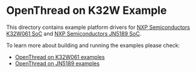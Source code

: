 # OpenThread on K32W Example

This directory contains example platform drivers for [NXP Semiconductors K32W061 SoC][K32W061] and [NXP Semiconductors JN5189 SoC][JN5189].

[K32W061]: https://www.nxp.com/products/wireless/thread/k32w061-41-high-performance-secure-and-ultra-low-power-mcu-for-zigbeethread-and-bluetooth-le-5-0-with-built-in-nfc-option:K32W061_41
[JN5189]: https://www.nxp.com/products/wireless/thread/jn5189-88-t-high-performance-and-ultra-low-power-mcus-for-zigbee-and-thread-with-built-in-nfc-option:JN5189_88_T

To learn more about building and running the examples please check:
* [OpenThread on K32W061 examples][k32w061-page]
* [OpenThread on JN5189 examples][jn5189-page]

[k32w061-page]: ./k32w061/README.md
[jn5189-page]: ./jn5189/README.md